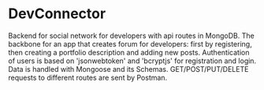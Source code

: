 # DevConnector
Backend for social network for developers with api routes in MongoDB.
The backbone for an app that creates forum for developers: first by registering, then creating a portfolio description and adding new posts.
Authentication of users is based on 'jsonwebtoken' and 'bcryptjs' for registration and login.
Data is handled with Mongoose and its Schemas. GET/POST/PUT/DELETE requests to different routes are sent by Postman.

